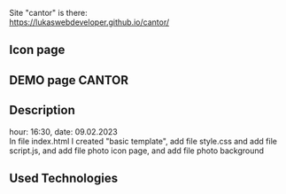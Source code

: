 Site "cantor" is there: <br>
https://lukaswebdeveloper.github.io/cantor/

<h2> Icon page</h2>

<h2>DEMO page CANTOR</h2>


<h2>Description</h2>

hour: 16:30, date: 09.02.2023 <br> In file index.html I created     "basic template", add file style.css and add file script.js, and add file photo icon page, and add file photo background

<h2>Used Technologies</h2>
